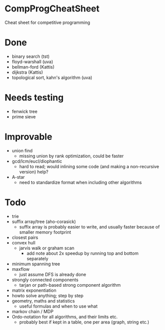 # CompProgCheatSheet
Cheat sheet for competitive programming


# Done
- binary search (tst)
- floyd-warshall (uva)
- bellman-ford (Kattis)
- dijkstra (Kattis)
- topological sort, kahn's algorithm (uva)

# Needs testing
- fenwick tree
- prime sieve

# Improvable
- union find
    - missing union by rank optimization, could be faster
- gcd/lcm/eucl/diophantic
    - hard to read; would inlining some code (and making a non-recursive version) help?
- A-star
    - need to standardize format when including other algorithms

# Todo
- trie
- suffix array/tree (aho-corasick)
    - suffix array is probably easier to write, and usually faster because of smaller memory footprint
- closest pairs
- convex hull
    - jarvis walk or graham scan
        - add note about 2x speedup by running top and bottom separately
- minimum spanning tree
- maxflow
    - just assume DFS is already done
- strongly connected components
    - tarjan or path-based strong component algorithm
- matrix exponentiation
- howto solve anything; step by step
- geometry, maths and statistics
    - useful formulas and when to use what
- markov chain / MDP
- Ordo-notation for all algorithms, and their limits etc.
    - probably best if kept in a table, one per area (graph, string etc.)